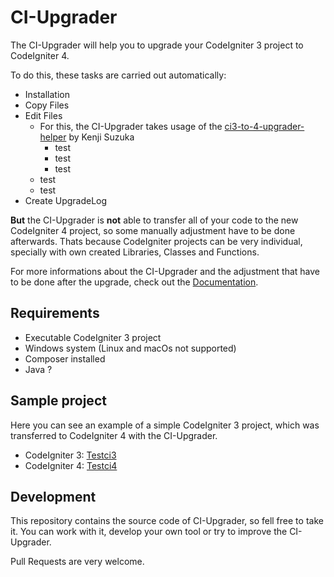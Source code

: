 # CI-Upgrader

The CI-Upgrader will help you to upgrade your CodeIgniter 3 project to CodeIgniter 4.

To do this, these tasks are carried out automatically:

- Installation
- Copy Files
- Edit Files
  - For this, the CI-Upgrader takes usage of the 
  [ci3-to-4-upgrader-helper](https://github.com/kenjis/ci3-to-4-upgrade-helper) by Kenji Suzuka
    - test
    - test
    - test
  - test
  - test
- Create UpgradeLog

**But** the CI-Upgrader is **not** able to transfer all of your code to the new CodeIgniter 4 project, so 
some manually adjustment have to be done afterwards.
Thats because CodeIgniter projects can be very individual, specially with own created Libraries, Classes and Functions. 

For more informations about the CI-Upgrader and the adjustment that have to be done 
after the upgrade, check out the [Documentation](https://github.com/FlorianNelles/CI-Upgrader/blob/main/Documentation.md).

## Requirements
- Executable CodeIgniter 3 project
- Windows system (Linux and macOs not supported)
- Composer installed 
- Java ?

## Sample project 
Here you can see an example of a simple CodeIgniter 3 project, which was 
transferred to CodeIgniter 4 with the CI-Upgrader.

- CodeIgniter 3: [Testci3](link)
- CodeIgniter 4: [Testci4](link)

## Development
This repository contains the source code of CI-Upgrader, so fell free to take it.
You can work with it, develop your own tool or try to improve the CI-Upgrader.

Pull Requests are very welcome.